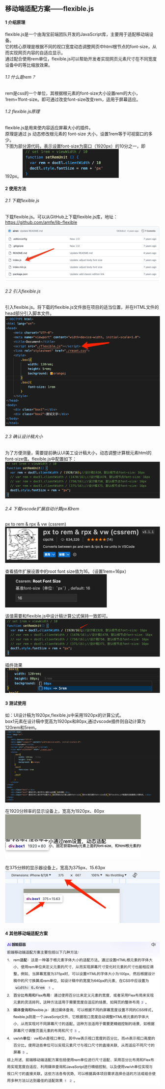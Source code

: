 ## 移动端适配方案——flexible.js

#### 1 介绍原理
‌flexible.js是一个由‌淘宝前端团队开发的JavaScript库，主要用于适配移动端设备。<br/>
它的核心原理是根据不同的视口宽度动态调整网页中html根节点的font-size，从而实现网页内容的自适应显示。<br/>
通过配合使用‌rem单位，flexible.js可以帮助开发者实现网页元素尺寸在不同宽度设备中的等比缩放效果。‌<br/>

###### 1.1 什么是rem？
rem是css的一个单位，其根据根元素的font-size大小设置rem的大小，1rem=1font-size。即可通过改变font-size改变rem，适用于屏幕适应。

###### 1.2 flexible.js原理
flexible.js是用来使内容适应屏幕大小的插件。<br/>
原理是通过 js 动态修改根元素的 font-size 大小，设置1rem等于可视窗口的多少。<br />
下图为部分源代码，表示设置font-size为窗口（1920px）的10分之一，即192px。
![alt text](./images/image-3.png)

#### 2 使用方法
###### 2.1 下载flexible.js
下载flexible.js。可以从‌GitHub上下载flexible.js库，地址：https://github.com/amfe/lib-flexible
![alt text](./images/image-1.png)

###### 2.2 引入flexible.js
引入flexible.js。将下载的flexible.js文件放在项目的适当位置，并在HTML文件的head部分引入脚本文件。‌
![alt text](./images/image-2.png)

###### 2.3 确认设计稿大小
为了方便测量，需要提前确认UI美工设计稿大小，动态调整计算根元素html的font-size值。flexible.js中配置如下：
![alt text](./images/image-4.png)

###### 2.4 下载vscode扩展自动计算px和rem
px to rem & rpx & vw (cssrem) <br/>
![alt text](./images/image-5.png)

查看插件扩展设置中的root font size值为16。（设置1rem=16px） <br/>
![alt text](./images/image-7.png)

该值需要和flexible.js中设计稿计算公式保持一致即可。 <br/>
![alt text](./images/image-8.png)

插件效果 <br/>
![alt text](./images/image-10.png)

#### 3 测试使用
如：UI设计稿为1920px,flexible.js中采用1920px的计算公式。<br/>
box1元素在设计稿中宽高为1920px和80px,通过vscode插件则自动计算为120rem和5rem。<br/>
![alt text](./images/image-12.png)

在1920分辨率的显示设备上，宽高为1920px、80px<br/>
![alt text](./images/image-14.png)

在375分辨的显示器设备上，宽高为375px、15.63px<br/>
![alt text](./images/image-13.png)

#### 4 其他移动端适配方案
![alt text](./images/image.png)
